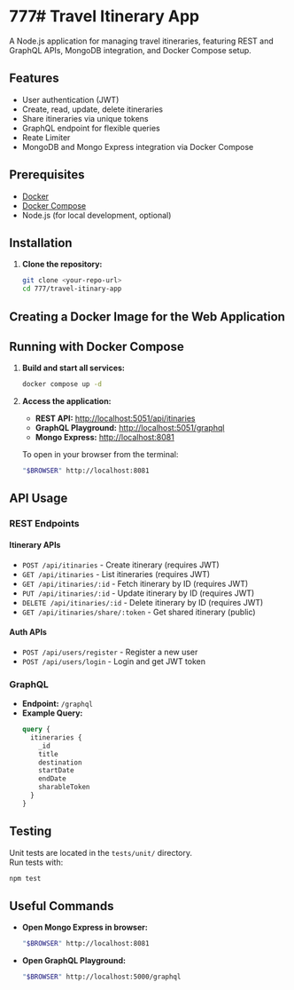 # 777# Travel Itinerary App

A Node.js application for managing travel itineraries, featuring REST and GraphQL APIs, MongoDB integration, and Docker Compose setup.

## Features

- User authentication (JWT)
- Create, read, update, delete itineraries
- Share itineraries via unique tokens
- GraphQL endpoint for flexible queries
- Reate Limiter
- MongoDB and Mongo Express integration via Docker Compose

## Prerequisites

- [Docker](https://docs.docker.com/get-docker/)
- [Docker Compose](https://docs.docker.com/compose/)
- Node.js (for local development, optional)

## Installation

1. **Clone the repository:**
   ```bash
   git clone <your-repo-url>
   cd 777/travel-itinary-app
   ```

## Creating a Docker Image for the Web Application
 
## Running with Docker Compose

1. **Build and start all services:**
   ```bash
   docker compose up -d
   ```

2. **Access the application:**
   - **REST API:** [http://localhost:5051/api/itinaries](http://localhost:5051/api/itinaries)
   - **GraphQL Playground:** [http://localhost:5051/graphql](http://localhost:5051/graphql)
   - **Mongo Express:** [http://localhost:8081](http://localhost:8081)

   To open in your browser from the terminal:
   ```bash
   "$BROWSER" http://localhost:8081
   ```

## API Usage

### REST Endpoints

#### Itinerary APIs
- `POST /api/itinaries` - Create itinerary (requires JWT)
- `GET /api/itinaries` - List itineraries (requires JWT)
- `GET /api/itinaries/:id` - Fetch itinerary by ID (requires JWT)
- `PUT /api/itinaries/:id` - Update itinerary by ID (requires JWT)
- `DELETE /api/itinaries/:id` - Delete itinerary by ID (requires JWT)
- `GET /api/itinaries/share/:token` - Get shared itinerary (public)

#### Auth APIs
- `POST /api/users/register` - Register a new user
- `POST /api/users/login` - Login and get JWT token

### GraphQL

- **Endpoint:** `/graphql`
- **Example Query:**
  ```graphql
  query {
    itineraries {
      _id
      title
      destination
      startDate
      endDate
      sharableToken
    }
  }
  ```

## Testing

Unit tests are located in the `tests/unit/` directory.  
Run tests with:
```bash
npm test
```

## Useful Commands

- **Open Mongo Express in browser:**
  ```bash
  "$BROWSER" http://localhost:8081
  ```
- **Open GraphQL Playground:**
  ```bash
  "$BROWSER" http://localhost:5000/graphql
  ```

